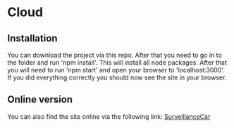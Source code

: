 # Cloud
## Installation
You can download the project via this repo. After that you need to go in to the folder and run 'npm install'. This will install all node packages. After that you will need to run 'npm start' and open your browser to 'localhost:3000'.
If you did everything correctly you should now see the site in your browser.

## Online version
You can also find the site online via the following link:
[SurveillanceCar](https://surveillancecar.azurewebsites.net/)
